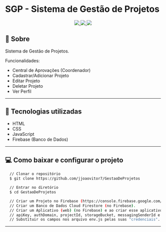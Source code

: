 # SGP - Sistema de Gestão de Projetos

<p align="center">
  <a href="https://forthebadge.com"> <img src="https://forthebadge.com/images/badges/uses-html.svg" /> </a>
  <a href="https://forthebadge.com"> <img src="https://forthebadge.com/images/badges/uses-css.svg" /> </a>
  <a href="https://forthebadge.com"> <img src="https://forthebadge.com/images/badges/uses-js.svg" /> </a>
</p>

## :scroll: Sobre
Sistema de Gestão de Projetos.

Funcionalidades:
* Central de Aprovações (Coordenador)
* Cadastrar/Adicionar Projeto
* Editar Projeto
* Deletar Projeto
* Ver Perfil

---


## :rocket: Tecnologias utilizadas
* HTML
* CSS
* JavaScript
* Firebase (Banco de Dados)

---


## :computer: Como baixar e configurar o projeto
```bash
  // Clonar o repositório
  $ git clone https://github.com/jjoaovitor7/GestaoDeProjetos

  // Entrar no diretório
  $ cd GestaoDeProjetos

  // Criar um Projeto no Firebase (https://console.firebase.google.com/).
  // Criar um Banco de Dados Cloud Firestore (no Firebase).
  // Criar um Aplicativo (web) (no Firebase) e ao criar esse aplicativo você terá acesso à:
  // apiKey, authDomain, projectId, storageBucket, messagingSenderId e ao appId.
  // Substituir os campos nos arquivo env.js pelas suas "credenciais". (apiKey, authDomain, entre outros).
```

---
